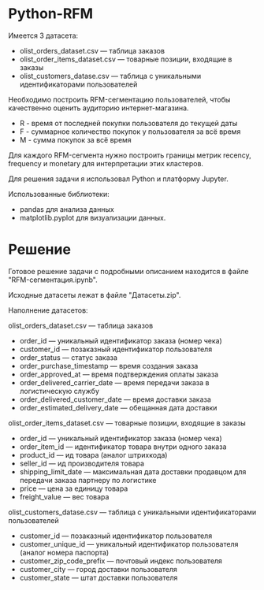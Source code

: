 # Python-RFM

Имеется 3 датасета:

- olist_orders_dataset.csv — таблица заказов
- olist_order_items_dataset.csv — товарные позиции, входящие в заказы
- olist_customers_datase.csv — таблица с уникальными идентификаторами пользователей

Необходимо построить RFM-сегментацию пользователей, чтобы качественно оценить аудиторию интернет-магазина.

- R - время от последней покупки пользователя до текущей даты
- F - суммарное количество покупок у пользователя за всё время
- M - сумма покупок за всё время

Для каждого RFM-сегмента нужно построить границы метрик recency, frequency и monetary для интерпретации этих кластеров.

Для решения задачи я использовал Python и платформу Jupyter.

Использованные библиотеки:

- pandas для анализа данных
- matplotlib.pyplot для визуализации данных.

# Решение

Готовое решение задачи с подробными описанием находится в файле "RFM-сегментация.ipynb".

Исходные датасеты лежат в файле "Датасеты.zip".

Наполнение датасетов:

olist_orders_dataset.csv —  таблица заказов
- order_id —  уникальный идентификатор заказа (номер чека)
- customer_id —  позаказный идентификатор пользователя
- order_status —  статус заказа
- order_purchase_timestamp —  время создания заказа
- order_approved_at —  время подтверждения оплаты заказа
- order_delivered_carrier_date —  время передачи заказа в логистическую службу
- order_delivered_customer_date —  время доставки заказа
- order_estimated_delivery_date —  обещанная дата доставки

olist_order_items_dataset.csv —  товарные позиции, входящие в заказы
- order_id —  уникальный идентификатор заказа (номер чека)
- order_item_id —  идентификатор товара внутри одного заказа
- product_id —  ид товара (аналог штрихкода)
- seller_id — ид производителя товара
- shipping_limit_date —  максимальная дата доставки продавцом для передачи заказа партнеру по логистике
- price —  цена за единицу товара
- freight_value —  вес товара

olist_customers_datase.csv — таблица с уникальными идентификаторами пользователей
- customer_id — позаказный идентификатор пользователя
- customer_unique_id —  уникальный идентификатор пользователя  (аналог номера паспорта)
- customer_zip_code_prefix —  почтовый индекс пользователя
- customer_city —  город доставки пользователя
- customer_state —  штат доставки пользователя
